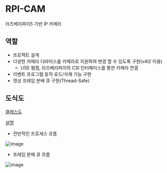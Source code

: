 # RPI-CAM
라즈베리파이5 기반 IP 카메라

## 역할
- 프로젝트 설계
- 다양한 카메라 디바이스를 카메라로 지원하여 변경 할 수 있도록 구현(v4l2 이용)
  - USE 웹캠, 라즈베리파이의 CSI 인터페이스를 통한 카메라 연결
- 이벤트 프로그램 동적 로드/삭제 기능 구현
- 영상 프레임 분배 큐 구현(Thread-Safe)

## 도식도

[클래스도](https://drive.google.com/file/d/1Gvx9dX0S3uyN6MLYgNZ5ML7pcKwm5m4n/view?usp=sharing)

[설명](https://github.com/VEDA-Snackticon/RPI-CAM/blob/dev/readme/ko/README.md)

- 전반적인 프로세스 흐름
  
![image](https://github.com/user-attachments/assets/49b00dd6-fe4b-4fbd-8882-361d3de21e41)
- 프레임 분배 큐 흐름
  
![image](https://github.com/user-attachments/assets/ffdabf39-d2b2-4205-b7d5-87db3b148d48)



